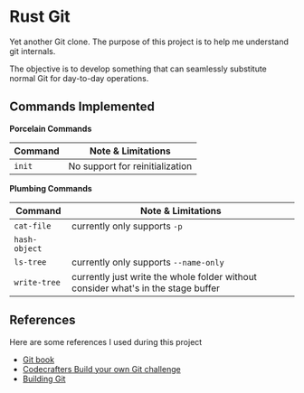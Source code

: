 # Rust Git

Yet another Git clone. The purpose of this project is to help me understand git internals.

The objective is to develop something that can seamlessly substitute normal Git for day-to-day operations.

## Commands Implemented

**Porcelain Commands**

| Command | Note & Limitations              |
|---------|---------------------------------|
| `init`  | No support for reinitialization |

**Plumbing Commands**

| Command       | Note & Limitations                                                                |
|---------------|-----------------------------------------------------------------------------------|
| `cat-file`    | currently only supports `-p`                                                      |
| `hash-object` |                                                                                   |
| `ls-tree`     | currently only supports `--name-only`                                             |
| `write-tree`  | currently just write the whole folder without consider what's in the stage buffer |

## References

Here are some references I used during this project

- [Git book](https://git-scm.com/book/en/v2)
- [Codecrafters Build your own Git challenge](https://app.codecrafters.io/courses/git)
- [Building Git](https://shop.jcoglan.com/building-git/)
